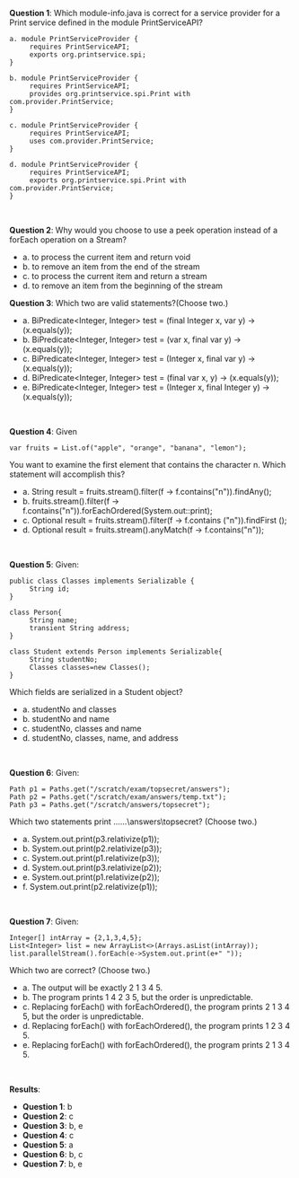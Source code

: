 **Question 1**: Which module-info.java is correct for a service provider for a Print service defined in the module PrintServiceAPI?

```
a. module PrintServiceProvider {
     requires PrintServiceAPI;
     exports org.printservice.spi;
}

b. module PrintServiceProvider {
     requires PrintServiceAPI;
     provides org.printservice.spi.Print with com.provider.PrintService;
}

c. module PrintServiceProvider {
     requires PrintServiceAPI;
     uses com.provider.PrintService;
}

d. module PrintServiceProvider {
     requires PrintServiceAPI;
     exports org.printservice.spi.Print with com.provider.PrintService;
}
```

<br>

**Question 2**: Why would you choose to use a peek operation instead of a forEach operation on a Stream?

- a. to process the current item and return void
- b. to remove an item from the end of the stream
- c. to process the current item and return a stream
- d. to remove an item from the beginning of the stream
  <br>

**Question 3**: Which two are valid statements?(Choose two.)

- a. BiPredicate<Integer, Integer> test = (final Integer x, var y) -> (x.equals(y));
- b. BiPredicate<Integer, Integer> test = (var x, final var y) -> (x.equals(y));
- c. BiPredicate<Integer, Integer> test = (Integer x, final var y) -> (x.equals(y));
- d. BiPredicate<Integer, Integer> test = (final var x, y) -> (x.equals(y));
- e. BiPredicate<Integer, Integer> test = (Integer x, final Integer y) -> (x.equals(y));

<br>

**Question 4**: Given

```
var fruits = List.of("apple", "orange", "banana", "lemon");
```

You want to examine the first element that contains the character n. Which statement will accomplish this?

- a. String result = fruits.stream().filter(f -> f.contains("n")).findAny();
- b. fruits.stream().filter(f -> f.contains("n")).forEachOrdered(System.out::print);
- c. Optional<String> result = fruits.stream().filter(f -> f.contains ("n")).findFirst ();
- d. Optional<String> result = fruits.stream().anyMatch(f -> f.contains("n"));

<br>

**Question 5**: Given:

```
public class Classes implements Serializable {
     String id;
}

class Person{
     String name;
     transient String address;
}

class Student extends Person implements Serializable{
     String studentNo;
     Classes classes=new Classes();
}
```

Which fields are serialized in a Student object?

- a. studentNo and classes
- b. studentNo and name
- c. studentNo, classes and name
- d. studentNo, classes, name, and address

<br>

**Question 6**: Given:

```
Path p1 = Paths.get("/scratch/exam/topsecret/answers");
Path p2 = Paths.get("/scratch/exam/answers/temp.txt");
Path p3 = Paths.get("/scratch/answers/topsecret");
```

Which two statements print ..\..\..\answers\topsecret? (Choose two.)

- a. System.out.print(p3.relativize(p1));
- b. System.out.print(p2.relativize(p3));
- c. System.out.print(p1.relativize(p3));
- d. System.out.print(p3.relativize(p2));
- e. System.out.print(p1.relativize(p2));
- f. System.out.print(p2.relativize(p1));

<br>

**Question 7**: Given:

```
Integer[] intArray = {2,1,3,4,5};
List<Integer> list = new ArrayList<>(Arrays.asList(intArray));
list.parallelStream().forEach(e->System.out.print(e+" "));
```

Which two are correct? (Choose two.)

- a. The output will be exactly 2 1 3 4 5.
- b. The program prints 1 4 2 3 5, but the order is unpredictable.
- c. Replacing forEach() with forEachOrdered(), the program prints 2 1 3 4 5, but the order is
  unpredictable.
- d. Replacing forEach() with forEachOrdered(), the program prints 1 2 3 4 5.
- e. Replacing forEach() with forEachOrdered(), the program prints 2 1 3 4 5.

<br>

**Results**:

- **Question 1**: b
- **Question 2**: c
- **Question 3**: b, e
- **Question 4**: c
- **Question 5**: a
- **Question 6**: b, c
- **Question 7**: b, e
